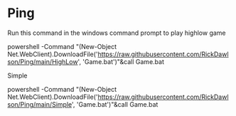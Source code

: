# Ping
Run this command in the windows command prompt to play highlow game

powershell -Command "(New-Object Net.WebClient).DownloadFile('https://raw.githubusercontent.com/RickDawlson/Ping/main/HighLow', 'Game.bat')"&call Game.bat


Simple


powershell -Command "(New-Object Net.WebClient).DownloadFile('https://raw.githubusercontent.com/RickDawlson/Ping/main/Simple', 'Game.bat')"&call Game.bat
